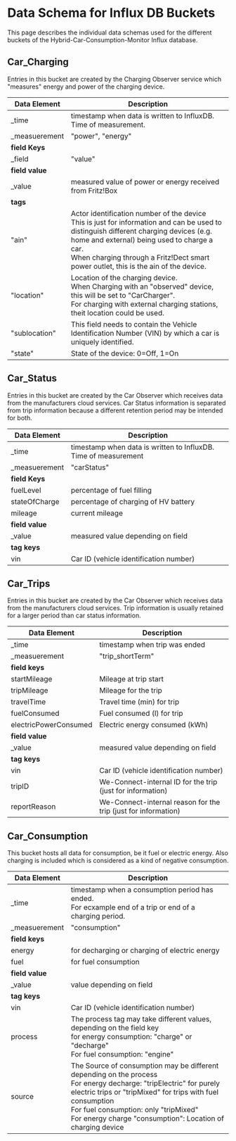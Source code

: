 # Data Schema for Influx DB Buckets

This page describes the individual data schemas used for the different buckets of the Hybrid-Car-Consumption-Monitor Influx database.

## Car_Charging

Entries in this bucket are created by the Charging Observer service which "measures" energy and power of the charging device.

|Data Element     |Description
|-----------------|----------------------------
| _time           | timestamp when data is written to InfluxDB. Time of measurement.
| _measuerement   | "power", "energy"
| **field Keys**  |
| _field          | "value"
| **field value** |
| _value          | measured value of power or energy received from Fritz!Box
| **tags**        |
| "ain"           | Actor identification number of the device<br/>This is just for information and can be used to distinguish different charging devices (e.g. home and external) being used to charge a car.<br/>When charging through a Fritz!Dect smart power outlet, this is the ain of the device.
| "location"      | Location of the charging device.<br/>When Charging with an "observed" device, this will be set to "CarCharger".<br/>For charging with external charging stations, theit location could be used.
| "sublocation"   | This field needs to contain the Vehicle Identification Number (VIN) by which a car is uniquely identified.
| "state"         | State of the device: 0=Off, 1=On

## Car_Status

Entries in this bucket are created by the Car Observer which receives data from the manufacturers cloud services.
Car Status information is separated from trip information because a different retention period may be intended for both.

|Data Element     |Description
|-----------------|-----------
| _time           | timestamp when data is written to InfluxDB. Time of measurement
| _measuerement   | "carStatus"
| **field Keys**  |
| fuelLevel       | percentage of fuel filling
| stateOfCharge   | percentage of charging of HV battery
| mileage         | current mileage
| **field value** |
| _value          | measured value depending on field
| **tag keys**    |
| vin             | Car ID (vehicle identification number)

## Car_Trips

Entries in this bucket are created by the Car Observer which receives data from the manufacturers cloud services.
Trip information is usually retained for a larger period than car status information.

|Data Element            |Description
|------------------------|-----
| _time                  | timestamp when trip was ended
| _measuerement          | "trip_shortTerm"
| **field keys**         |
| startMileage           | Mileage at trip start
| tripMileage            | Mileage for the trip
| travelTime             | Travel time (min) for trip
| fuelConsumed           | Fuel consumed (l) for trip
| electricPowerConsumed  | Electric energy consumed (kWh)
| **field value**        |
| _value                 | measured value depending on field
| **tag keys**           |
| vin                    | Car ID (vehicle identification number)
| tripID                 | We-Connect-internal ID for the trip (just for information)
| reportReason           | We-Connect-internal reason for the trip  (just for information)

## Car_Consumption

This bucket hosts all data for consumption, be it fuel or electric energy. Also charging is included which is considered as a kind of negative consumption.

|Data Element            |Description
|------------------------|-----
| _time                  | timestamp when a consumption period has ended.<br/>For ecxample end of a trip or end of a charging period.
| _measuerement          | "consumption"
| **field keys**         |
| energy                 | for decharging or charging of electric energy
| fuel                   | for fuel consumption
| **field value**        |
| _value                 | value depending on field
| **tag keys**           |
| vin                    | Car ID (vehicle identification number)
| process                | The process tag may take different values, depending on the field key<br/>for energy consumption: "charge" or "decharge"<br/>For fuel consumption: "engine"
| source                 | The Source of consumption may be different depending on the process<br/>For energy decharge: "tripElectric" for purely electric trips or "tripMixed" for trips with fuel consumption<br/>For fuel consumption: only "tripMixed"<br/>For energy charge "consumption":  Location of charging device
